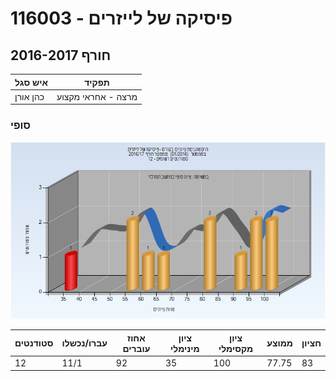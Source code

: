 # 116003 - פיסיקה של לייזרים

## חורף 2016-2017

| איש סגל | תפקיד |
| ---- | ---- |
| כהן אורן | מרצה - אחראי מקצוע |

### סופי

![201601 Finals](201601/Finals.png)

| סטודנטים | עברו/נכשלו | אחוז עוברים | ציון מינימלי | ציון מקסימלי | ממוצע | חציון |
| ---- | ---- | ---- | ---- | ---- | ---- | ---- |
| 12 | 11/1 | 92 | 35 | 100 | 77.75 | 83 |

